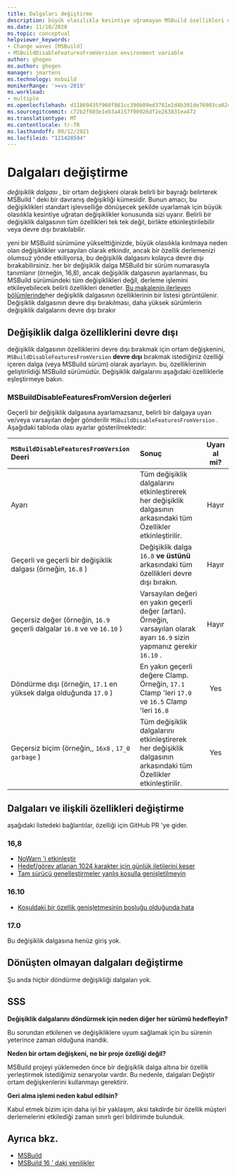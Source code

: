 ```yaml
---
title: Dalgaları değiştirme
description: büyük olasılıkla kesintiye uğramayan MSBuild özellikleri etkinleştirmeyi veya devre dışı bırakmayı öğrenin.
ms.date: 11/10/2020
ms.topic: conceptual
helpviewer_keywords:
- Change waves [MSBuild]
- MSBuildDisableFeaturesFromVersion environment variable
author: ghogen
ms.author: ghogen
manager: jmartens
ms.technology: msbuild
monikerRange: '>=vs-2019'
ms.workload:
- multiple
ms.openlocfilehash: d11869435f968f861cc390b89ed3781e2d4b391de76903ca02c7ad53b98fc9f0
ms.sourcegitcommit: c72b2f603e1eb3a4157f00926df2e263831ea472
ms.translationtype: MT
ms.contentlocale: tr-TR
ms.lasthandoff: 08/12/2021
ms.locfileid: "121428594"
---
```

# <a name="change-waves"></a>Dalgaları değiştirme

*değişiklik dalgası* , bir ortam değişkeni olarak belirli bir bayrağı belirterek MSBuild ' deki bir davranış değişikliği kümesidir. Bunun amacı, bu değişiklikleri standart işlevselliğe dönüşecek şekilde uyarlamak için büyük olasılıkla kesintiye uğratan değişiklikler konusunda sizi uyarır. Belirli bir değişiklik dalgasının tüm özellikleri tek tek değil, birlikte etkinleştirilebilir veya devre dışı bırakılabilir.

yeni bir MSBuild sürümüne yükselttiğinizde, büyük olasılıkla kırılmaya neden olan değişiklikler varsayılan olarak etkindir, ancak bir özellik derlemenizi olumsuz yönde etkiliyorsa, bu değişiklik dalgasını kolayca devre dışı bırakabilirsiniz. her bir değişiklik dalga MSBuild bir sürüm numarasıyla tanımlanır (örneğin, 16,8), ancak değişiklik dalgasının ayarlanması, bu MSBuild sürümündeki tüm değişiklikleri değil, derleme işlemini etkileyebilecek belirli özellikleri denetler. [Bu makalenin ilerleyen bölümlerinde](#change-waves-and-associated-features)her değişiklik dalgasının özelliklerinin bir listesi görüntülenir. Değişiklik dalgasının devre dışı bırakılması, daha yüksek sürümlerin değişiklik dalgalarını devre dışı bırakır

## <a name="opt-out-of-change-wave-features"></a>Değişiklik dalga özelliklerini devre dışı

değişiklik dalgasının özelliklerini devre dışı bırakmak için ortam değişkenini, `MSBuildDisableFeaturesFromVersion` **devre dışı** bırakmak istediğiniz özelliği içeren dalga (veya MSBuild sürüm) olarak ayarlayın. bu, özelliklerinin geliştirildiği MSBuild sürümüdür. Değişiklik dalgalarını aşağıdaki özelliklerle eşleştirmeye bakın.

### <a name="msbuilddisablefeaturesfromversion-values"></a>MSBuildDisableFeaturesFromVersion değerleri

Geçerli bir değişiklik dalgasına ayarlamazsanız, belirli bir dalgaya uyarı ve/veya varsayılan değer gönderilir `MSBuildDisableFeaturesFromVersion` . Aşağıdaki tabloda olası ayarlar gösterilmektedir:

| `MSBuildDisableFeaturesFromVersion` Deeri                         | Sonuç        | Uyarı al mi? |
| :-------------                                                    | :----------   | :----------: |
| Ayarı                                                             | Tüm değişiklik dalgalarını etkinleştirerek her değişiklik dalgasının arkasındaki tüm Özellikler etkinleştirilir.               | Hayır   |
| Geçerli ve geçerli bir değişiklik dalgası (örneğin, `16.8` )                      | Değişiklik dalga `16.8` **ve üstünü** arkasındaki tüm özellikleri devre dışı bırakın.                                           | Hayır   |
| Geçersiz değer (örneğin, `16.9` geçerli dalgalar `16.8` ve ve `16.10` )| Varsayılan değeri en yakın geçerli değer (artan). Örneğin, varsayılan olarak ayarı `16.9` sizin yapmanız gerekir `16.10` .               | Hayır   |
| Döndürme dışı (örneğin, `17.1` en yüksek dalga olduğunda `17.0` )      | En yakın geçerli değere Clamp. Örneğin, `17.1` Clamp 'leri `17.0` ve `16.5` Clamp 'leri `16.8`                    | Yes  |
| Geçersiz biçim (örneğin,, `16x8` , `17_0` `garbage` )                    | Tüm değişiklik dalgalarını etkinleştirerek her değişiklik dalgasının arkasındaki tüm Özellikler etkinleştirilir.               | Yes  |

## <a name="change-waves-and-associated-features"></a>Dalgaları ve ilişkili özellikleri değiştirme

aşağıdaki listedeki bağlantılar, özelliği için GitHub PR 'ye gider.

### <a name="168"></a>16,8

- [NoWarn 'i etkinleştir](https://github.com/dotnet/msbuild/pull/5671)
- [Hedef/görev atlanan 1024 karakter için günlük iletilerini keser](https://github.com/dotnet/msbuild/pull/5553)
- [Tam sürücü genelleştirmeler yanlış koşulla genişletilmeyin](https://github.com/dotnet/msbuild/pull/5669)

### <a name="1610"></a>16.10

- [Koşuldaki bir özellik genişletmesinin boşluğu olduğunda hata](https://github.com/dotnet/msbuild/pull/5672)

### <a name="170"></a>17.0

Bu değişiklik dalgasına henüz giriş yok.

## <a name="change-waves-that-are-out-of-rotation"></a>Dönüşten olmayan dalgaları değiştirme

Şu anda hiçbir döndürme değişikliği dalgaları yok.

## <a name="faq"></a>SSS

**Değişiklik dalgalarını döndürmek için neden diğer her sürümü hedefleyin?**

Bu sorundan etkilenen ve değişikliklere uyum sağlamak için bu sürenin yeterince zaman olduğuna inandık.

**Neden bir ortam değişkeni, ne bir proje özelliği değil?**

MSBuild projeyi yüklemeden önce bir değişiklik dalga altına bir özellik yerleştirmek istediğimiz senaryolar vardır. Bu nedenle, dalgaları Değiştir ortam değişkenlerini kullanmayı gerektirir.

**Geri alma işlemi neden kabul edilsin?**

Kabul etmek bizim için daha iyi bir yaklaşım, aksi takdirde bir özellik müşteri derlemelerini etkilediği zaman sınırlı geri bildirimde bulunduk.

## <a name="see-also"></a>Ayrıca bkz.

- [MSBuild](msbuild.md)
- [MSBuild 16 ' daki yenilikler](whats-new-msbuild-16-0.md)

